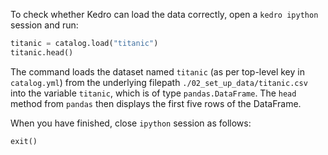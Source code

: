 To check whether Kedro can load the data correctly, open a `kedro ipython` session and run:

```python
titanic = catalog.load("titanic")
titanic.head()
```

The command loads the dataset named `titanic` (as per top-level key in `catalog.yml`) from the underlying filepath
 `./02_set_up_data/titanic.csv` into the variable `titanic`, which is of type `pandas.DataFrame`. The `head` method from
  `pandas` then displays the first five rows of the DataFrame.

When you have finished, close `ipython` session as follows:

```python
exit()
```